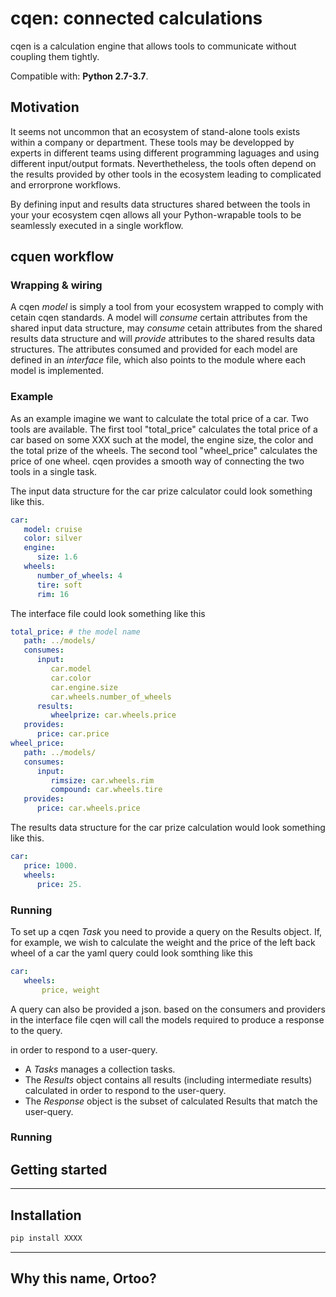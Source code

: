 ﻿# cqen: connected calculations  

cqen is a calculation engine that allows tools to communicate without coupling them tightly.

Compatible with: __Python 2.7-3.7__.

## Motivation
It seems not uncommon that an ecosystem of stand-alone tools exists within a company or department. These tools may be developped by experts in different teams using different programming laguages and using different input/output formats. Neverthetheless, the tools often depend on the results provided by other tools in the ecosystem leading to complicated and errorprone workflows.

By defining input and results data structures shared between the tools in your your ecosystem cqen allows all your Python-wrapable tools to be seamlessly executed in a single workflow.

## cquen workflow

### Wrapping & wiring
A cqen _model_ is simply a tool from your ecosystem wrapped to comply with cetain cqen standards. A model will _consume_ certain attributes from the shared input data structure, may _consume_ cetain attributes from the shared results data structure and will _provide_ attributes to the shared results data structures. The attributes consumed and provided for each model are defined in an _interface_ file, which also points to the module where each model is implemented.

### Example
As an example imagine we want to calculate the total price of a car. Two tools are available. The first tool "total_price" calculates the total price of a car based on some XXX such at the model, the engine size, the color and the total prize of the wheels. The second tool "wheel_price" calculates the price of one wheel. cqen provides a smooth way of connecting the two tools in a single task.

The input data structure for the car prize calculator could look something like this.

```yml
car:
   model: cruise
   color: silver
   engine:
      size: 1.6
   wheels:
      number_of_wheels: 4
      tire: soft
      rim: 16
```


The interface file could look something like this 

```yml
total_price: # the model name
   path: ../models/
   consumes:
      input: 
         car.model
         car.color
         car.engine.size
         car.wheels.number_of_wheels
      results:
         wheelprize: car.wheels.price
   provides:
      price: car.price
wheel_price:
   path: ../models/
   consumes:
      input:
         rimsize: car.wheels.rim
         compound: car.wheels.tire
   provides:
      price: car.wheels.price
```

The results data structure for the car prize calculation would look something like this.

```yml
car:
   price: 1000.
   wheels:
      price: 25.
```


### Running
To set up a cqen _Task_ you need to provide a query on the Results object. If, for example, we wish to calculate the weight and the price of the left back wheel of a car the yaml query could look somthing like this

```yml
car:
   wheels:
       price, weight
```

A query can also be provided a json. based on the consumers and providers in the interface file cqen will call the models required to produce a response to the query. 



in order to respond to a user-query. 
- A _Tasks_ manages a collection tasks.
- The _Results_ object contains all results (including intermediate results) calculated in order to respond to the user-query.
- The _Response_ object is the subset of calculated Results that match the user-query.

### Running


## Getting started



------------------


## Installation

```sh
pip install XXXX
```

------------------
## Why this name, Ortoo?



